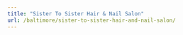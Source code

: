 ```yaml
---
title: "Sister To Sister Hair & Nail Salon"
url: /baltimore/sister-to-sister-hair-and-nail-salon/
---
```

